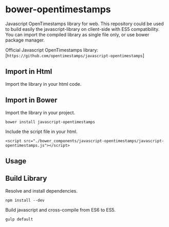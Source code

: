 # bower-opentimestamps

Javascript OpenTimestamps library for web.
This repository could be used to build easily the javascript-library on client-side with ES5 compatibility.
You can import the compiled library as single file only, or use bower package manager.

Official Javascript OpenTimestamps library:
[`https://github.com/opentimestamps/javascript-opentimestamps`]

## Import in Html
Import the library in your html code.
<script src="/javascript-opentimestamps.js"></script>


## Import in Bower
Import the library in your project.
```
bower install javascript-opentimestamps
```
Include the script file in your html.
```
<script src="./bower_components/javascript-opentimestamps/javascript-opentimestamps.js"></script>
```

## Usage



## Build Library
Resolve and install dependencies.
```
npm install --dev
```
Build javascript and cross-compile from ES6 to ES5.
```
gulp default
```